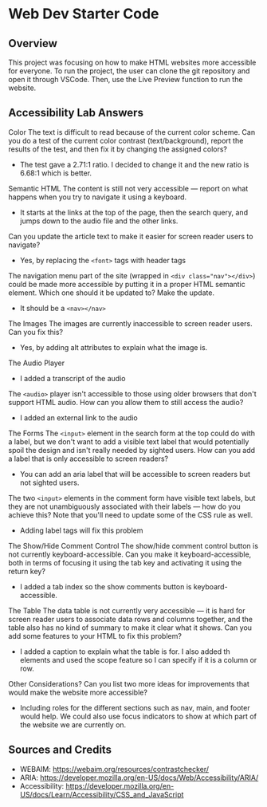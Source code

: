 # Web Dev Starter Code

## Overview

This project was focusing on how to make HTML websites more accessible for everyone. To run the project, the user can clone the git repository and open it through VSCode. Then, use the Live Preview function to run the website.

## Accessibility Lab Answers

Color
The text is difficult to read because of the current color scheme. Can you do a test of the current color contrast (text/background), report the results of the test, and then fix it by changing the assigned colors?
    
- The test gave a 2.71:1 ratio. I decided to change it and the new ratio is 6.68:1 which is better.

Semantic HTML
The content is still not very accessible — report on what happens when you try to navigate it using a keyboard.
    
- It starts at the links at the top of the page, then the search query, and jumps down to the audio file and the other links.

Can you update the article text to make it easier for screen reader users to navigate?
    
- Yes, by replacing the `<font>` tags with header tags

The navigation menu part of the site (wrapped in `<div class="nav"></div>`) could be made more accessible by putting it in a proper HTML semantic element. Which one should it be updated to? Make the update.

- It should be a `<nav></nav>`

The Images
The images are currently inaccessible to screen reader users. Can you fix this?

- Yes, by adding alt attributes to explain what the image is.

The Audio Player

- I added a transcript of the audio

The `<audio>` player isn't accessible to those using older browsers that don't support HTML audio. How can you allow them to still access the audio?

- I added an external link to the audio

The Forms
The `<input>` element in the search form at the top could do with a label, but we don't want to add a visible text label that would potentially spoil the design and isn't really needed by sighted users. How can you add a label that is only accessible to screen readers?

- You can add an aria label that will be accessible to screen readers but not sighted users.

The two `<input>` elements in the comment form have visible text labels, but they are not unambiguously associated with their labels — how do you achieve this? Note that you'll need to update some of the CSS rule as well.

- Adding label tags will fix this problem


The Show/Hide Comment Control
The show/hide comment control button is not currently keyboard-accessible. Can you make it keyboard-accessible, both in terms of focusing it using the tab key and activating it using the return key?

- I added a tab index so the show comments button is keyboard-accessible.

The Table
The data table is not currently very accessible — it is hard for screen reader users to associate data rows and columns together, and the table also has no kind of summary to make it clear what it shows. Can you add some features to your HTML to fix this problem?

- I added a caption to explain what the table is for. I also added th elements and used the scope feature so I can specify if it is a column or row.


Other Considerations?
Can you list two more ideas for improvements that would make the website more accessible?

- Including roles for the different sections such as nav, main, and footer would help. We could also use focus indicators to show at which part of the website we are currently on.

## Sources and Credits


- WEBAIM: https://webaim.org/resources/contrastchecker/
- ARIA: https://developer.mozilla.org/en-US/docs/Web/Accessibility/ARIA/
- Accessibility: https://developer.mozilla.org/en-US/docs/Learn/Accessibility/CSS_and_JavaScript

